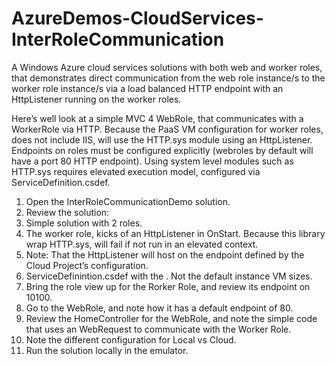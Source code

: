 AzureDemos-CloudServices-InterRoleCommunication
==============

A Windows Azure cloud services solutions with both web and worker roles, that demonstrates direct communication from the web role instance/s to the worker role instance/s via a load balanced HTTP endpoint with an HttpListener running on the worker roles.

Here’s well look at a simple MVC 4 WebRole, that communicates with a WorkerRole via HTTP. Because the PaaS VM configuration for worker roles, does not include IIS, will use the HTTP.sys module using an HttpListener. Endpoints on roles must be configured explicitly (webroles by default will have a port 80 HTTP endpoint). Using system level modules such as HTTP.sys requires elevated execution model, configured via ServiceDefinition.csdef.

1.	Open the InterRoleCommunicationDemo solution.
2.	Review the solution:
3.	Simple solution with 2 roles.
4.	The worker role, kicks of an HttpListener in OnStart. Because this library wrap HTTP.sys, will fail if not run in an elevated context.
5.	Note: That the HttpListener will host on the endpoint defined by the Cloud Project’s configuration.
6.	ServiceDefinintion.csdef with the <Runtime executionContext="elevated" />. Not the default instance VM sizes.
7.	Bring the role view up for the Rorker Role, and review its endpoint on 10100.
8.	Go to the WebRole, and note how it has a default endpoint of 80.
9.	Review the HomeController for the WebRole, and note the simple code that uses an WebRequest to communicate with the Worker Role.
10.	Note the different configuration for Local vs Cloud.
11.	Run the solution locally in the emulator.
